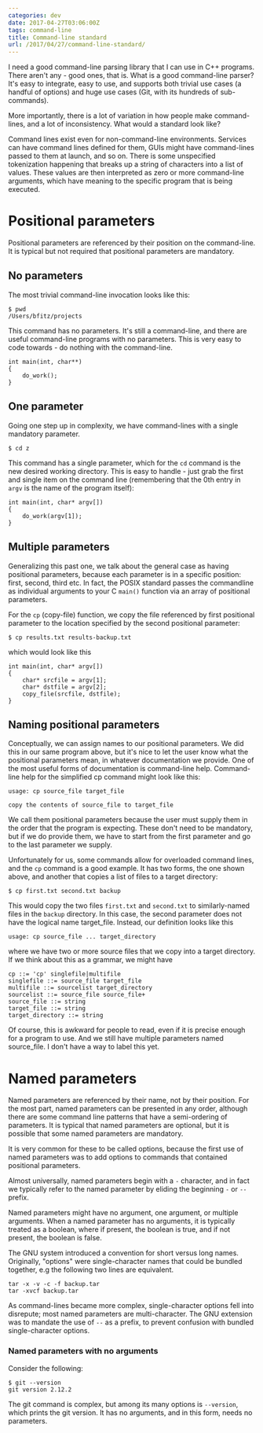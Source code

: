```yaml
---
categories: dev
date: 2017-04-27T03:06:00Z
tags: command-line
title: Command-line standard
url: /2017/04/27/command-line-standard/
---
```


I need a good command-line parsing library that I can use in C++ programs. There aren't any - good
ones, that is. What is a good command-line parser? It's easy to integrate, easy to use, and supports
both trivial use cases (a handful of options) and huge use cases (Git, with its hundreds of sub-commands).

More importantly, there is a lot of variation in how people make command-lines, and a lot of inconsistency.
What would a standard look like?

Command lines exist even for non-command-line environments. Services can have command lines defined
for them, GUIs might have command-lines passed to them at launch, and so on. There is some unspecified
tokenization happening that breaks up a string of characters into a list of values. These values are
then interpreted as zero or more command-line arguments, which have meaning to the specific program
that is being executed.

# Positional parameters

Positional parameters are referenced by their position on the command-line. It is typical but
not required that positional parameters are mandatory.

## No parameters

The most trivial command-line invocation looks like this:

```
$ pwd
/Users/bfitz/projects
```

This command has no parameters. It's still a command-line, and there are useful command-line
programs with no parameters. This is very easy to code towards - do nothing with the command-line.

```
int main(int, char**)
{
	do_work();
}
```

## One parameter

Going one step up in complexity, we have command-lines with a single mandatory parameter.

```
$ cd z
```

This command has a single parameter, which for the `cd` command is the new desired working
directory. This is easy to handle - just grab the first and single item on the command line
(remembering that the 0th entry in `argv` is the name of the program itself):

```
int main(int, char* argv[])
{
	do_work(argv[1]);
}
```

## Multiple parameters

Generalizing this past one, we talk about the general case as having positional parameters,
because each parameter is in a specific position: first, second, third etc. In fact, the
POSIX standard passes the commandline as individual arguments to your C `main()` function via
an array of positional parameters.

For the `cp` (copy-file) function, we copy the file referenced by first positional parameter to the location
specified by the second positional parameter:

```
$ cp results.txt results-backup.txt
```

which would look like this

```
int main(int, char* argv[])
{
    char* srcfile = argv[1];
    char* dstfile = argv[2];
	copy_file(srcfile, dstfile);
}
```

## Naming positional parameters

Conceptually, we can assign names to our positional parameters. We did this in our same program above,
but it's nice to let the user know what the positional parameters mean, in whatever documentation we
provide. One of the most useful forms of documentation is command-line help. Command-line help for
the simplified cp command might look like this:

```
usage: cp source_file target_file

copy the contents of source_file to target_file
```

We call them positional parameters because the user must supply them in the order that the program
is expecting. These don't need to be mandatory, but if we do provide them, we have to start from the
first parameter and go to the last parameter we supply.

Unfortunately for us, some commands allow for overloaded command lines, and the `cp` command
is a good example. It has two forms, the one shown above, and another that copies a list of files
to a target directory:

```
$ cp first.txt second.txt backup
```

This would copy the two files `first.txt` and `second.txt` to similarly-named files in the
`backup` directory. In this case, the second parameter does not have the logical name target_file.
Instead, our definition looks like this

```
usage: cp source_file ... target_directory
```

where we have two or more source files that we copy into a target directory. If we think about
this as a grammar, we might have

```
cp ::= 'cp' singlefile|multifile
singlefile ::= source_file target_file
multifile ::= sourcelist target_directory
sourcelist ::= source_file source_file+
source_file ::= string
target_file ::= string
target_directory ::= string
```

Of course, this is awkward for people to read, even if it is precise enough for a program to use.
And we still have multiple parameters named source_file. I don't have a way to label this yet.

# Named parameters

Named parameters are referenced by their name, not by their position. For the most part,
named parameters can be presented in any order, although there are some command line patterns
that have a semi-ordering of parameters. It is typical that named parameters are optional,
but it is possible that some named parameters are mandatory.

It is very common for these to be called options, because the first use of named parameters
was to add options to commands that contained positional parameters.

Almost universally, named parameters begin with a `-` character, and in fact we typically
refer to the named parameter by eliding the beginning `-` or `--` prefix.

Named parameters might have no argument, one argument, or multiple arguments. When a named
parameter has no arguments, it is typically treated as a boolean, where if present, the
boolean is true, and if not present, the boolean is false.

The GNU system introduced a convention for short versus long names. Originally, "options"
were single-character names that could be bundled together, e.g the following two lines are
equivalent.

```
tar -x -v -c -f backup.tar
tar -xvcf backup.tar
```

As command-lines became more complex, single-character options fell into disrepute; most named
parameters are multi-character. The GNU extension was to mandate the use of `--` as a prefix,
to prevent confusion with bundled single-character options.

### Named parameters with no arguments

Consider the following:

```
$ git --version
git version 2.12.2
```

The git command is complex, but among its many options is `--version`, which prints the git
version. It has no arguments, and in this form, needs no parameters.
